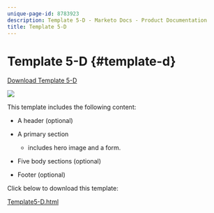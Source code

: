 ```yaml
---
unique-page-id: 8783923
description: Template 5-D - Marketo Docs - Product Documentation
title: Template 5-D
---
```


# Template 5-D {#template-d}

[Download Template 5-D](http://docs.marketo.com/download/attachments/8783923/template-5d.html?version=1&modificationdate=1437693023000&api=v2)

![](assets/image2015-7-29-15-3a10-3a49.png)

This template includes the following content:

* A header (optional)
* A primary section

    * includes hero image and a form.

* Five body sections (optional)
* Footer (optional)

Click below to download this template:

[Template5-D.html](http://docs.marketo.com/download/attachments/8783923/template-5d.html?version=1&modificationdate=1437693023000&api=v2)
